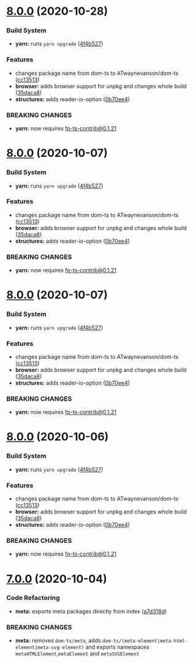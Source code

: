 # [8.0.0](https://github.com/waynevanson/dom-ts/compare/v7.0.0...v8.0.0) (2020-10-28)


### Build System

* **yarn:** runs `yarn upgrade` ([4f4b527](https://github.com/waynevanson/dom-ts/commit/4f4b52769cbac49c30d9d060b28599e2945a65d5))


### Features

* changes package name from dom-ts to ATwaynevanson/dom-ts ([cc13513](https://github.com/waynevanson/dom-ts/commit/cc13513fa14bd138d07874f291d626c58a7735eb))
* **browser:** adds browser support for unpkg and changes whole build ([35daca8](https://github.com/waynevanson/dom-ts/commit/35daca82fe26bb9be19708234d7b75657e374d5a))
* **structures:** adds reader-io-option ([0b70ee4](https://github.com/waynevanson/dom-ts/commit/0b70ee489a7a86c8866b8dc3567f1b86fb0a7dd6))


### BREAKING CHANGES

* **yarn:** now requires fp-ts-contrib@0.1.21

# [8.0.0](https://github.com/waynevanson/dom-ts/compare/v7.0.0...v8.0.0) (2020-10-07)


### Build System

* **yarn:** runs `yarn upgrade` ([4f4b527](https://github.com/waynevanson/dom-ts/commit/4f4b52769cbac49c30d9d060b28599e2945a65d5))


### Features

* changes package name from dom-ts to ATwaynevanson/dom-ts ([cc13513](https://github.com/waynevanson/dom-ts/commit/cc13513fa14bd138d07874f291d626c58a7735eb))
* **browser:** adds browser support for unpkg and changes whole build ([35daca8](https://github.com/waynevanson/dom-ts/commit/35daca82fe26bb9be19708234d7b75657e374d5a))
* **structures:** adds reader-io-option ([0b70ee4](https://github.com/waynevanson/dom-ts/commit/0b70ee489a7a86c8866b8dc3567f1b86fb0a7dd6))


### BREAKING CHANGES

* **yarn:** now requires fp-ts-contrib@0.1.21

# [8.0.0](https://github.com/waynevanson/dom-ts/compare/v7.0.0...v8.0.0) (2020-10-07)


### Build System

* **yarn:** runs `yarn upgrade` ([4f4b527](https://github.com/waynevanson/dom-ts/commit/4f4b52769cbac49c30d9d060b28599e2945a65d5))


### Features

* changes package name from dom-ts to ATwaynevanson/dom-ts ([cc13513](https://github.com/waynevanson/dom-ts/commit/cc13513fa14bd138d07874f291d626c58a7735eb))
* **browser:** adds browser support for unpkg and changes whole build ([35daca8](https://github.com/waynevanson/dom-ts/commit/35daca82fe26bb9be19708234d7b75657e374d5a))
* **structures:** adds reader-io-option ([0b70ee4](https://github.com/waynevanson/dom-ts/commit/0b70ee489a7a86c8866b8dc3567f1b86fb0a7dd6))


### BREAKING CHANGES

* **yarn:** now requires fp-ts-contrib@0.1.21

# [8.0.0](https://github.com/waynevanson/dom-ts/compare/v7.0.0...v8.0.0) (2020-10-06)


### Build System

* **yarn:** runs `yarn upgrade` ([4f4b527](https://github.com/waynevanson/dom-ts/commit/4f4b52769cbac49c30d9d060b28599e2945a65d5))


### Features

* changes package name from dom-ts to ATwaynevanson/dom-ts ([cc13513](https://github.com/waynevanson/dom-ts/commit/cc13513fa14bd138d07874f291d626c58a7735eb))
* **browser:** adds browser support for unpkg and changes whole build ([35daca8](https://github.com/waynevanson/dom-ts/commit/35daca82fe26bb9be19708234d7b75657e374d5a))
* **structures:** adds reader-io-option ([0b70ee4](https://github.com/waynevanson/dom-ts/commit/0b70ee489a7a86c8866b8dc3567f1b86fb0a7dd6))


### BREAKING CHANGES

* **yarn:** now requires fp-ts-contrib@0.1.21

# [7.0.0](https://github.com/waynevanson/dom-ts/compare/v6.0.0...v7.0.0) (2020-10-04)

### Code Refactoring

- **meta:** exports meta packages directly from index ([a7d318d](https://github.com/waynevanson/dom-ts/commit/a7d318d7eecbaf3fd98d625a0198aaf22a0dd6e2))

### BREAKING CHANGES

- **meta:** removes `dom-ts/meta`, adds
  `dom-ts/(meta-element|meta-html-element|meta-svg-element)` and exports namespaces
  `metaHTMLElement`,`metaElement` and `metaSVGElement`
